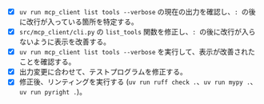 - [x] `uv run mcp_client list tools --verbose` の現在の出力を確認し、`: `の後に改行が入っている箇所を特定する。
- [x] `src/mcp_client/cli.py` の `list_tools` 関数を修正し、`: `の後に改行が入らないように表示を改善する。
- [x] `uv run mcp_client list tools --verbose` を実行して、表示が改善されたことを確認する。
- [x] 出力変更に合わせて、テストプログラムを修正する。
- [x] 修正後、リンティングを実行する (`uv run ruff check .`、`uv run mypy .`、`uv run pyright .`)。
